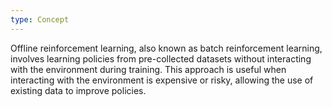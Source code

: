 ```yaml
---
type: Concept
---
```


Offline reinforcement learning, also known as batch reinforcement learning, involves learning policies from pre-collected datasets without interacting with the environment during training. This approach is useful when interacting with the environment is expensive or risky, allowing the use of existing data to improve policies.